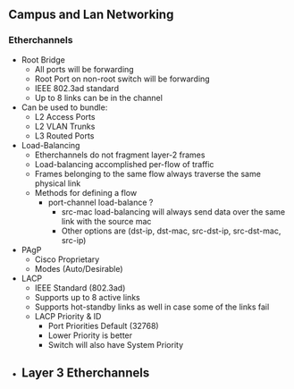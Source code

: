 ## Campus and Lan Networking

### Etherchannels

- Root Bridge
  - All ports will be forwarding 
  - Root Port on non-root switch will be forwarding
  - IEEE 802.3ad standard
  - Up to 8 links can be in the channel
- Can be used to bundle:
  - L2 Access Ports
  - L2 VLAN Trunks
  - L3 Routed Ports
- Load-Balancing
  - Etherchannels do not fragment layer-2 frames
  - Load-balancing accomplished per-flow of traffic
  - Frames belonging to the same flow always traverse the same physical link
  - Methods for defining a flow
    - port-channel load-balance ?
      - src-mac load-balancing will always send data over the same link with the source mac
      - Other options are (dst-ip, dst-mac, src-dst-ip, src-dst-mac, src-ip)
- PAgP
  - Cisco Proprietary
  - Modes (Auto/Desirable)
- LACP
  - IEEE Standard (802.3ad)
  - Supports up to 8 active links
  - Supports hot-standby links as well in case some of the links fail
  - LACP Priority & ID
    - Port Priorities Default (32768)
    - Lower Priority is better
    - Switch will also have System Priority
- Layer 3 Etherchannels
  - 
